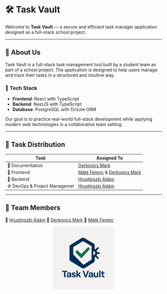 # 🛠️ Task Vault

Welcome to **Task Vault** — a secure and efficient task manager application designed as a full-stack school project.

---

## 🔐 About Us

Task Vault is a full-stack task management tool built by a student team as part of a school project. The application is designed to help users manage and track their tasks in a structured and intuitive way.

### 🧱 Tech Stack

- **Frontend**: React with TypeScript
- **Backend**: NestJS with TypeScript
- **Database**: PostgreSQL with Drizzle ORM

Our goal is to practice real-world full-stack development while applying modern web technologies in a collaborative team setting.

---

## 👥 Task Distribution

| Task                          | Assigned To                                                                              |
| ----------------------------- | ---------------------------------------------------------------------------------------- |
| 📝 Documentation              | [Derkovics Márk](https://github.com/9mrk9)                                               |
| 🎨 Frontend                   | [Máté Ferenc](https://github.com/ferkabruv) & [Derkovics Márk](https://github.com/9mrk9) |
| 🧠 Backend                    | [Hrustinszki Ádám](https://github.com/hrustinszkiadam)                                   |
| ⚙️ DevOps & Project Managemet | [Hrustinszki Ádám](https://github.com/hrustinszkiadam)                                   |

---

## 🔗 Team Members

👤 [Hrustinszki Ádám](https://github.com/hrustinszkiadam)
👤 [Derkovics Márk](https://github.com/9mrk9)
👤 [Máté Ferenc](https://github.com/ferkabruv)

<p align="center">
  <img src="https://raw.githubusercontent.com/task-vault/.github/main/profile/logo.png" alt="Task Vault Logo" width="200" />
</p>
